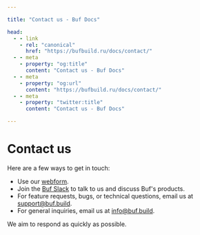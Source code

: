 ```yaml
---

title: "Contact us - Buf Docs"

head:
  - - link
    - rel: "canonical"
      href: "https://bufbuild.ru/docs/contact/"
  - - meta
    - property: "og:title"
      content: "Contact us - Buf Docs"
  - - meta
    - property: "og:url"
      content: "https://bufbuild.ru/docs/contact/"
  - - meta
    - property: "twitter:title"
      content: "Contact us - Buf Docs"

---
```


# Contact us

Here are a few ways to get in touch:

- Use our [webform](https://buf.build/contact-us).
- Join the [Buf Slack](https://buf.build/b/slack) to talk to us and discuss Buf's products.
- For feature requests, bugs, or technical questions, email us at [support@buf.build](mailto:support@buf.build).
- For general inquiries, email us at [info@buf.build](mailto:info@buf.build).

We aim to respond as quickly as possible.
